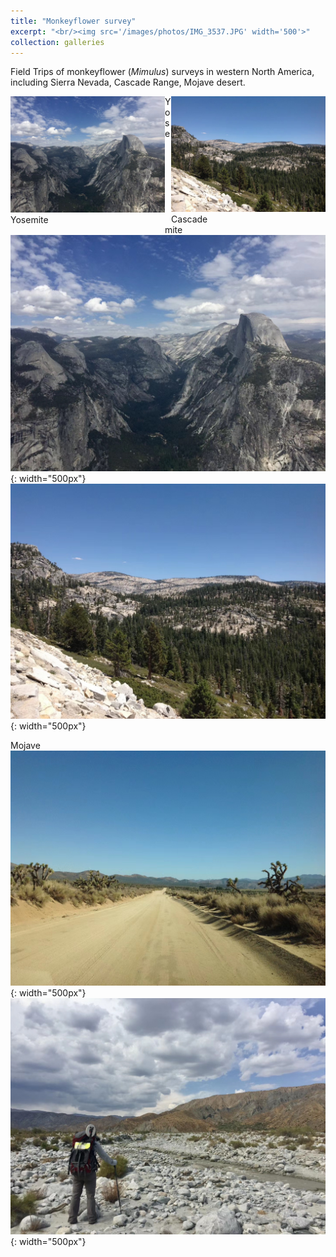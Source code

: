 ```yaml
---
title: "Monkeyflower survey"
excerpt: "<br/><img src='/images/photos/IMG_3537.JPG' width='500'>"
collection: galleries
---
```


Field Trips of monkeyflower (*Mimulus*) surveys in western North America, including Sierra Nevada, Cascade Range, Mojave desert.


<div class="container">
    <div style="float:left;width:49%">
	    <img src="/images/photos/IMG_3537.JPG">
	    <figcaption>Yosemite</figcaption>
    </div>
    <div style="float:right;width:49%">
	    <img src="/images/photos/IMG_3539.JPG">
	    <figcaption>Cascade</figcaption>
    </div>
</div>

Yosemite
![](/images/photos/IMG_3537.JPG){: width="500px"} ![](/images/photos/IMG_3539.JPG){: width="500px"}

Mojave
![](/images/photos/IMG_3538.JPG){: width="500px"} ![](/images/photos/IMG_3541.JPG){: width="500px"}
